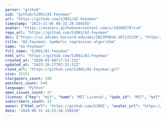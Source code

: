 ```yaml
---
parser: "github"
uid: "github/SJ001/AI-Feynman"
url: "https://github.com/SJ001/AI-Feynman"
timestamp: "2023-11-05 00:33:29.584545"
avatar: "https://avatars.githubusercontent.com/u/10308578?v=4"
repo_url: "https://github.com/SJ001/AI-Feynman"
doi: ["https://ui.adsabs.harvard.edu/abs/2023PhRvD.107j3522K", "https://ui.adsabs.harvard.edu/abs/2020SciA....6.2631U", "https://ui.adsabs.harvard.edu/abs/2023ascl.soft10011U/abstract"]
title: "AI-Feynman: Symbolic regression algorithm"
name: "AI-Feynman"
full_name: "SJ001/AI-Feynman"
html_url: "https://github.com/SJ001/AI-Feynman"
created_at: "2020-03-08T17:51:23Z"
updated_at: "2023-10-27T07:31:51Z"
clone_url: "https://github.com/SJ001/AI-Feynman.git"
size: 32151
stargazers_count: 548
watchers_count: 548
language: "Python"
open_issues_count: 47
license: {"key": "mit", "name": "MIT License", "spdx_id": "MIT", "url": "https://api.github.com/licenses/mit", "node_id": "MDc6TGljZW5zZTEz"}
subscribers_count: 26
owner: {"html_url": "https://github.com/SJ001", "avatar_url": "https://avatars.githubusercontent.com/u/10308578?v=4", "login": "SJ001", "type": "User"}
date: "2024-08-31 14:23:18.150328"
---
```


